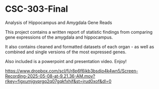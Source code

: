 # CSC-303-Final
Analysis of Hippocampus and Amygdala Gene Reads

This project contains a written report of statistic findings from comparing gene
expressions of the amygdala and hippocampus.

It also contains cleaned and formatted datasets of each organ - as well as combined and single versions of the
most expressed genes. 

Also included is a powerpoint and presentation video. Enjoy!

https://www.dropbox.com/scl/fi/r8p6f6ikb3bsdjo4k4wn5/Screen-Recording-2025-05-08-at-9.21.36-AM.mov?rlkey=figxumjgyprgq2q07gqkfxhjf&st=jrud0xof&dl=0
